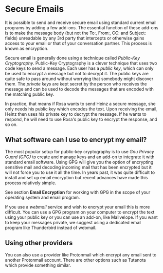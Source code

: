 Secure Emails
=============

It is possible to send and receive secure email using standard current email programs by adding a few add-ons. The essential function of these add-ons is to make the message body (but not the To:, From:, CC: and Subject: fields) unreadable by any 3rd party that intercepts or otherwise gains access to your email or that of your conversation partner. This process is known as encryption.

Secure email is generally done using a technique called *Public-Key Cryptography*. Public-Key Cryptography is a clever technique that uses two code keys to send a message. Each user has a *public key*, which can only be used to encrypt a message but not to decrypt it. The public keys are quite safe to pass around without worrying that somebody might discover them. The *private keys* are kept secret by the person who receives the message and can be used to decode the messages that are encoded with the matching public key.

In practice, that means if Rosa wants to send Heinz a secure message, she only needs his public key which encodes the text. Upon receiving the email, Heinz then uses his private key to decrypt the message. If he wants to respond, he will need to use Rosa's public key to encrypt the response, and so on.

What software can I use to encrypt my email?
--------------------------------------------

The most popular setup for public-key cryptography is to use *Gnu Privacy Guard (GPG)* to create and manage keys and an add-on to integrate it with standard email software. Using GPG will give you the option of encrypting sensitive mail and decoding incoming mail that has been encrypted but it will not force you to use it all the time. In years past, it was quite difficult to install and set up email encryption but recent advances have made this process relatively simple.

See section **Email Encryption** for working with GPG in the scope of your operating system and email program.

If you use a *webmail* service and wish to encrypt your email this is more difficult. You can use a GPG program on your computer to encrypt the text using your public key or you can use an add-on, like Mailvelope.  If you want to keep your messages private, we suggest using a dedicated email program like Thunderbird instead of webmail.

Using other providers
--------------------------------------------

You can also use a provider like Protonmail which encrypt any email sent to another Protonmail account. There are other options such as Tutanota which provide something similar.

